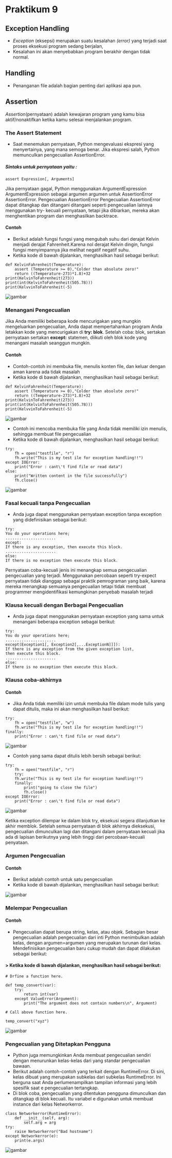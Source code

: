 # Praktikum 9
 ## Exception Handling
 - *Exception* (eksepsi) merupakan suatu kesalahan *(error)* yang terjadi saat proses eksekusi program sedang berjalan,
 - Kesalahan ini akan menyebabkan program berakhir dengan tidak normal.
## Handling
- Penanganan file adalah bagian penting dari aplikasi apa pun.
## Assertion
*Assertion*(pernyataan) adalah kewajaran program yang kamu bisa aktif/nonaktifkan ketika kamu selesai menjalankan program.
### The Assert Statement
- Saat menemukan pernyataan, Python mengevaluasi ekspresi yang menyertainya, yang mana semoga benar. Jika ekspresi salah, Python memunculkan pengecualian AssertionError.
##### Sintaks untuk pernyataan yaitu :
```
assert Expression[, Arguments]
```
Jika pernyataan gagal, Python menggunakan ArgumentExpression ArgumentExpression sebagai argumen argumen untuk AssertionError AssertionError.
Pengecualian AssertionError Pengecualian AssertionError dapat ditangkap dan ditangani ditangani seperti pengecualian lainnya menggunakan try-
kecuali pernyataan, tetapi jika dibiarkan, mereka akan menghentikan program dan menghasilkan backtrace.
#### Contoh
- Berikut adalah fungsi fungsi yang mengubah suhu dari derajat Kelvin menjadi derajat Fahrenheit.Karena nol derajat Kelvin dingin, fungsi fungsi menyimpannya jika melihat negatif negatif suhu.
- Ketika kode di bawah dijalankan, menghasilkan hasil sebagai berikut:
```
def KelvinFahrenheit(Temperature):
    assert (Temperature >= 0),"Colder than absolute zero!"
    return ((Temperature-273)*1.8)+32
print(KelvinToFahrenheit(273))
print(int(KelvinToFahrenheit(505.78)))
print(KelvvinToFahrenheit(-5)
```

![gambar](prak9_1.png)

### Menangani Pengecualian
Jika Anda memiliki beberapa kode mencurigakan yang mungkin mengeluarkan pengecualian, Anda dapat mempertahankan program Anda letakkan kode yang mencurigakan di **try: blok**. Setelah coba: blok, sertakan pernyataan sertakan **except:** statemen, diikuti oleh blok kode yang menangani masalah seanggun mungkin.
#### Contoh
- Contoh-contoh ini membuka file, menulis konten file, dan keluar dengan aman karena ada tidak masalah
- Ketika kode di bawah dijalankan, menghasilkan hasil sebagai berikut:
```
def KelvinFahrenheit(Temperature):
    assert (Temperature >= 0),"Colder than absolute zero!"
    return ((Temperature-273)*1.8)+32
print(KelvinToFahrenheit(273))
print(int(KelvinToFahrenheit(505.78)))
print(KelvvinToFahrenheit(-5)
```

![gambar](pr9/9.2.png)

- Contoh ini mencoba membuka file yang Anda tidak memiliki izin menulis, sehingga membuat file pengecualian
- Ketika kode di bawah dijalankan, menghasilkan hasil sebagai berikut:
```
try:
    fh = open("testfile", "r")
    fh.write("This is my test ile for exception handling!!")
except IOError:
    print("Error : cant\'t find file or read data")
else:
    print("Written content in the file successfully")
    fh.close()
```

![gambar](pr9/9.3.png)

### Fasal kecuali tanpa Pengecualian
- Anda juga dapat menggunakan pernyataan exception tanpa exception yang didefinisikan sebagai berikut:
```
try:
You do your operations here;
......................
except:
If there is any exception, then execute this block.
......................
else:
If there is no exception then execute this block.
```
Pernyataan coba-kecuali jenis ini menangkap semua pengecualian pengecualian yang terjadi. Menggunakan percobaan seperti try-expect pernyataan tidak dianggap sebagai praktik pemrograman yang baik, karena mereka menangkap semuanya pengecualian tetapi tidak membuat programmer mengidentifikasi kemungkinan penyebab masalah terjadi
### Klausa kecuali dengan Berbagai Pengecualian
- Anda juga dapat menggunakan pernyataan exception yang sama untuk menangani beberapa exception sebagai berikut:
```
try:
You do your operations here;
......................
except(Exception1[, Exception2[,...ExceptionN]]]):
If there is any exception from the given exception list,
then execute this block.
......................
else:
If there is no exception then execute this block.
```
### Klausa coba-akhirnya
#### Contoh
- Jika Anda tidak memiliki izin untuk membuka file dalam mode tulis yang dapat ditulis, maka ini akan menghasilkan hasil berikut:
```
try:
    fh = open("testfile", "w")
    fh.write("This is my test ile for exception handling!!")
finally:
    print("Error : can\'t find file or read data")
```

![gambar](gambar/ok4.png)

- Contoh yang sama dapat ditulis lebih bersih sebagai berikut:
```
try:
    fh = open("testfile", "r")
    try:
    fh.write("This is my test ile for exception handling!!")
    finally:
        print("going to close the file")
        fh.close()
except IOError:
    print("Error : can\'t find file or read data")
```

![gambar](pr9/9.4.png)

Ketika exception dilempar ke dalam blok try, eksekusi segera dilanjutkan ke akhir memblok. Setelah semua pernyataan di blok akhirnya dieksekusi, pengecualian dimunculkan lagi dan ditangani dalam pernyataan kecuali jika ada di lapisan berikutnya yang lebih tinggi dari percobaan-kecuali penyataan.
### Argumen Pengecualian
#### Contoh
- Berikut adalah contoh untuk satu pengecualian
- Ketika kode di bawah dijalankan, menghasilkan hasil sebagai berikut:

![gambar](pr9/9.5.png)

### Melempar Pengecualian
#### Contoh
- Pengecualian dapat berupa string, kelas, atau objek. Sebagian besar pengecualian adalah pengecualian dari inti Python menimbulkan adalah kelas, dengan argumen=argumen yang merupakan turunan dari kelas. Mendefinisikan pengecualian baru cukup mudah dan dapat dilakukan sebagai berikut:
#### > Ketika kode di bawah dijalankan, menghasilkan hasil sebagai berikut:
```
# Drfine a function here.

def temp_convert(var):
    try:
        return int(var)
    except ValueError(Argument):
        print("The argument does not contain numbers\n", Argument)

# Call above function here.

temp_convert("xyz")
```

![gambar](pr9/9.6.png)

### Pengecualian yang Ditetapkan Pengguna
- Python juga memungkinkan Anda membuat pengecualian sendiri dengan menurunkan kelas-kelas dari yang standar pengecualian bawaan.
- Berikut adalah contoh-contoh yang terkait dengan RuntimeError. Di sini, kelas dibuat yang merupakan subkelas dari subkelas RuntimeError. Ini berguna saat Anda perlumenampilkan tampilan informasi yang lebih spesifik saat e pengecualian tertangkap.
- Di blok coba, pengecualian yang ditentukan pengguna dimunculkan dan ditangkap di blok kecuali. Itu variabel e digunakan untuk membuat instance dari kelas Networkerror.
```
class Networkerror(RuntimeError):
    def __init__(self, arg):
        self.arg = arg
try:
    raise Networkerror("Bad hostname")
except Networkerror(e):
    print(e.args)
```
![gambar](pr9/9.7.png)
